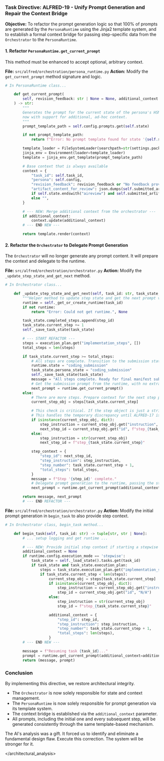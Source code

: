 ### **Task Directive: ALFRED-19 - Unify Prompt Generation and Repair the Context Bridge**

**Objective:** To refactor the prompt generation logic so that 100% of prompts are generated by the `PersonaRuntime` using the Jinja2 template system, and to establish a formal context bridge for passing step-specific data from the `Orchestrator` to the `PersonaRuntime`.

#### **1. Refactor `PersonaRuntime.get_current_prompt`**

This method must be enhanced to accept optional, arbitrary context.

**File:** `src/alfred/orchestration/persona_runtime.py`
**Action:** Modify the `get_current_prompt` method signature and logic.

```python
# In PersonaRuntime class...

    def get_current_prompt(
        self, revision_feedback: str | None = None, additional_context: dict | None = None
    ) -> str:
        """
        Generates the prompt for the current state of the persona's HSM,
        now with support for additional, ad-hoc context.
        """
        prompt_template_path = self.config.prompts.get(self.state)

        if not prompt_template_path:
            return f"Error: No prompt template found for state '{self.state}'..."

        template_loader = FileSystemLoader(searchpath=str(settings.packaged_templates_dir))
        jinja_env = Environment(loader=template_loader)
        template = jinja_env.get_template(prompt_template_path)

        # Base context that is always available
        context = {
            "task_id": self.task_id,
            "persona": self.config,
            "revision_feedback": revision_feedback or "No feedback provided.",
            "artifact_content_for_review": json.dumps(self.submitted_artifact_data, indent=2)
            if self.state.endswith("aireview") and self.submitted_artifact_data
            else "",
        }

        # --- NEW: Merge additional context from the orchestrator ---
        if additional_context:
            context.update(additional_context)
        # --- END NEW ---

        return template.render(context)
```

#### **2. Refactor the `Orchestrator` to Delegate Prompt Generation**

The `Orchestrator` will no longer generate any prompt content. It will prepare the context and delegate to the runtime.

**File:** `src/alfred/orchestration/orchestrator.py`
**Action:** Modify the `_update_step_state_and_get_next` method.

```python
# In Orchestrator class...

    def _update_step_state_and_get_next(self, task_id: str, task_state, execution_plan: dict, step_id: str) -> tuple[str, str | None]:
        """Helper method to update step state and get the next prompt via the runtime."""
        runtime = self._get_or_create_runtime(task_id)
        if not runtime:
            return "Error: Could not get runtime.", None

        task_state.completed_steps.append(step_id)
        task_state.current_step += 1
        self._save_task_state(task_state)

        # --- START REFACTOR ---
        steps = execution_plan.get("implementation_steps", [])
        total_steps = len(steps)

        if task_state.current_step >= total_steps:
            # All steps are complete. Transition to the submission state.
            runtime.state = "coding_submission"
            task_state.persona_state = "coding_submission"
            self._save_task_state(task_state)
            message = "All steps complete. Ready for final manifest submission."
            # Get the submission prompt from the runtime, with no extra context.
            next_prompt = runtime.get_current_prompt()
        else:
            # There are more steps. Prepare context for the next step prompt.
            current_step_obj = steps[task_state.current_step]

            # This check is critical. If the step object is just a string, we adapt.
            # This handles the temporary discrepancy until ALFRED-17 is fully complete.
            if isinstance(current_step_obj, dict):
                step_instruction = current_step_obj.get("instruction", "No instruction found.")
                next_step_id = current_step_obj.get("id", f"step_{task_state.current_step}")
            else:
                step_instruction = str(current_step_obj)
                next_step_id = f"step_{task_state.current_step}"

            step_context = {
                "step_id": next_step_id,
                "step_instruction": step_instruction,
                "step_number": task_state.current_step + 1,
                "total_steps": total_steps,
            }
            message = f"Step '{step_id}' complete."
            # Delegate prompt generation to the runtime, passing the step-specific context.
            next_prompt = runtime.get_current_prompt(additional_context=step_context)

        return message, next_prompt
        # --- END REFACTOR ---
```

**File:** `src/alfred/orchestration/orchestrator.py`
**Action:** Modify the initial prompt generation in `begin_task` to also provide step context.

```python
# In Orchestrator class, begin_task method...

    def begin_task(self, task_id: str) -> tuple[str, str | None]:
        # ... setup logging and get runtime ...

        # --- NEW: Provide initial step context if starting a stepwise persona ---
        additional_context = None
        if runtime.config.execution_mode == 'stepwise':
            task_state = self._load_state().tasks.get(task_id)
            if task_state and task_state.execution_plan:
                steps = task_state.execution_plan.get("implementation_steps", [])
                if task_state.current_step < len(steps):
                    current_step_obj = steps[task_state.current_step]
                    if isinstance(current_step_obj, dict):
                        step_instruction = current_step_obj.get("instruction", "N/A")
                        step_id = current_step_obj.get("id", "N/A")
                    else:
                        step_instruction = str(current_step_obj)
                        step_id = f"step_{task_state.current_step}"

                    additional_context = {
                        "step_id": step_id,
                        "step_instruction": step_instruction,
                        "step_number": task_state.current_step + 1,
                        "total_steps": len(steps),
                    }
        # --- END NEW ---

        message = f"Resuming task {task_id}..."
        prompt = runtime.get_current_prompt(additional_context=additional_context)
        return (message, prompt)
```

### **Conclusion**

By implementing this directive, we restore architectural integrity.

*   The `Orchestrator` is now solely responsible for state and context management.
*   The `PersonaRuntime` is now solely responsible for prompt generation via its template system.
*   The context bridge is established via the `additional_context` parameter.
*   All prompts, including the initial one and every subsequent step, will be generated consistently through the same template-based mechanism.

The AI's analysis was a gift. It forced us to identify and eliminate a fundamental design flaw. Execute this correction. The system will be stronger for it.

</architectural_analysis>
